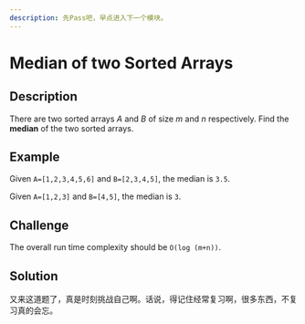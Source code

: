 ```yaml
---
description: 先Pass吧，早点进入下一个模块。
---
```


# Median of two Sorted Arrays

## Description

There are two sorted arrays _A_ and _B_ of size _m_ and _n_ respectively. Find the **median** of the two sorted arrays.

## Example

Given `A=[1,2,3,4,5,6]` and `B=[2,3,4,5]`, the median is `3.5`.

Given `A=[1,2,3]` and `B=[4,5]`, the median is `3`.

## Challenge

The overall run time complexity should be `O(log (m+n))`.

## Solution

又来这道题了，真是时刻挑战自己啊。话说，得记住经常复习啊，很多东西，不复习真的会忘。

